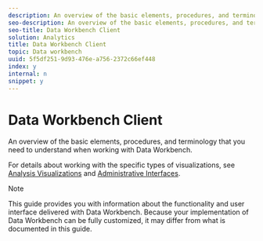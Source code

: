 ```yaml
---
description: An overview of the basic elements, procedures, and terminology that you need to understand when working with Data Workbench.
seo-description: An overview of the basic elements, procedures, and terminology that you need to understand when working with Data Workbench.
seo-title: Data Workbench Client
solution: Analytics
title: Data Workbench Client
topic: Data workbench
uuid: 5f5df251-9d93-476e-a756-2372c66ef448
index: y
internal: n
snippet: y
---
```


# Data Workbench Client

An overview of the basic elements, procedures, and terminology that you need to understand when working with Data Workbench.

For details about working with the specific types of visualizations, see [Analysis Visualizations](../c_analysis_vis/c_analysis_vis.md#concept_CB5B9716D3404B2B888A55B3EFEC1FA5) and [Administrative Interfaces](../c_admin_intrf/c_admin_intrf.md#concept_855C1A91E1A948969FAB592ADCA15F74).

>[!NOTE]
>
>This guide provides you with information about the functionality and user interface delivered with Data Workbench. Because your implementation of Data Workbench can be fully customized, it may differ from what is documented in this guide.

